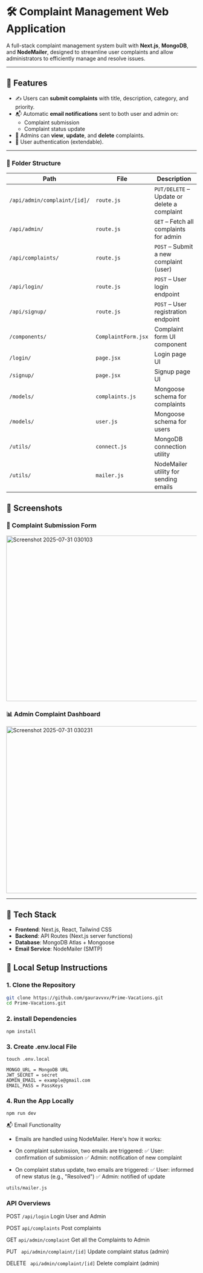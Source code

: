 # 🛠️ Complaint Management Web Application

A full-stack complaint management system built with **Next.js**, **MongoDB**, and **NodeMailer**, designed to streamline user complaints and allow administrators to efficiently manage and resolve issues.

---

## 🚀 Features

- ✍️ Users can **submit complaints** with title, description, category, and priority.
- 📬 Automatic **email notifications** sent to both user and admin on:
  - Complaint submission
  - Complaint status update
- 📂 Admins can **view**, **update**, and **delete** complaints.
- 🔐 User authentication (extendable).

---

### 📁 Folder Structure

| Path                            | File             | Description                                           |
|---------------------------------|------------------|-------------------------------------------------------|
| `/api/admin/complaint/[id]/`    | `route.js`       | `PUT/DELETE` – Update or delete a complaint           |
| `/api/admin/`                   | `route.js`       | `GET` – Fetch all complaints for admin                |
| `/api/complaints/`              | `route.js`       | `POST` – Submit a new complaint (user)                |
| `/api/login/`                   | `route.js`       | `POST` – User login endpoint                          |
| `/api/signup/`                  | `route.js`       | `POST` – User registration endpoint                   |
| `/components/`                  | `ComplaintForm.jsx` | Complaint form UI component                       |
| `/login/`                       | `page.jsx`       | Login page UI                                         |
| `/signup/`                      | `page.jsx`       | Signup page UI                                        |
| `/models/`                      | `complaints.js`  | Mongoose schema for complaints                        |
| `/models/`                      | `user.js`        | Mongoose schema for users                             |
| `/utils/`                       | `connect.js`     | MongoDB connection utility                            |
| `/utils/`                       | `mailer.js`      | NodeMailer utility for sending emails                 |


## 📸 Screenshots


### 📝 Complaint Submission Form
<img width="875" height="437" alt="Screenshot 2025-07-31 030103" src="https://github.com/user-attachments/assets/76a1d286-2338-4f60-bb20-6869469ef764" />


### 📊 Admin Complaint Dashboard
<img width="944" height="441" alt="Screenshot 2025-07-31 030231" src="https://github.com/user-attachments/assets/50f1ea9d-c532-45a9-8155-dfaef9b3bde1" />


---

## 🧰 Tech Stack

- **Frontend**: Next.js, React, Tailwind CSS
- **Backend**: API Routes (Next.js server functions)
- **Database**: MongoDB Atlas + Mongoose
- **Email Service**: NodeMailer (SMTP)

## 🔧 Local Setup Instructions

### 1. Clone the Repository

```bash
git clone https://github.com/gauravvxv/Prime-Vacations.git
cd Prime-Vacations.git
```

### 2. install Dependencies
```
npm install
```
### 3. Create .env.local File
```
touch .env.local

MONGO_URL = MongoDB URL
JWT_SECRET = secret
ADMIN_EMAIL = example@gmail.com
EMAIL_PASS = PassKeys
```

### 4. Run the App Locally
```
npm run dev
```

📬 Email Functionality
- Emails are handled using NodeMailer. Here's how it works:
- On complaint submission, two emails are triggered:
✅ User: confirmation of submission
✅ Admin: notification of new complaint

- On complaint status update, two emails are triggered:
✅ User: informed of new status (e.g., "Resolved")
✅ Admin: notified of update

```
utils/mailer.js
```

### API Overviews

POST ```/api/login```
Login User and Admin

POST ```api/complaints```
Post complaints

GET ``` api/admin/complaint ```
Get all the Complaints to Admin

PUT ``` api/admin/complaint/[id]```
Update complaint status (admin)

DELETE ``` api/admin/complaint/[id]```
Delete complaint (admin)

